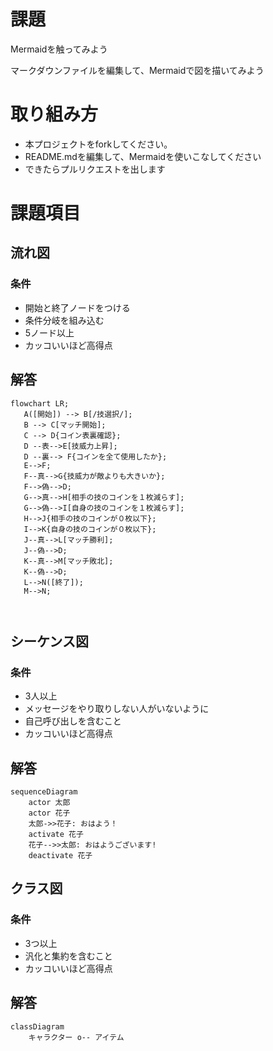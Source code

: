 # 課題
Mermaidを触ってみよう

マークダウンファイルを編集して、Mermaidで図を描いてみよう

# 取り組み方
* 本プロジェクトをforkしてください。
* README.mdを編集して、Mermaidを使いこなしてください
* できたらプルリクエストを出します

# 課題項目
## 流れ図
### 条件
- 開始と終了ノードをつける
- 条件分岐を組み込む
- 5ノード以上
- カッコいいほど高得点

## 解答
```mermaid
flowchart LR;
   A([開始]) --> B[/技選択/];
   B --> C[マッチ開始];
   C --> D{コイン表裏確認};
   D --表-->E[技威力上昇];
   D --裏--> F{コインを全て使用したか};
   E-->F;
   F--真-->G{技威力が敵よりも大きいか};
   F-->偽-->D;
   G-->真-->H[相手の技のコインを１枚減らす];
   G-->偽-->I[自身の技のコインを１枚減らす];
   H-->J{相手の技のコインが０枚以下};
   I-->K{自身の技のコインが０枚以下};
   J--真-->L[マッチ勝利];
   J--偽-->D;
   K--真-->M[マッチ敗北];
   K--偽-->D;
   L-->N([終了]);
   M-->N;
   
   
```

## シーケンス図
### 条件
- 3人以上
- メッセージをやり取りしない人がいないように
- 自己呼び出しを含むこと
- カッコいいほど高得点

## 解答
```mermaid
sequenceDiagram
    actor 太郎
    actor 花子
    太郎->>花子: おはよう！
    activate 花子
    花子-->>太郎: おはようございます!
    deactivate 花子
```

## クラス図

### 条件
- 3つ以上
- 汎化と集約を含むこと
- カッコいいほど高得点

## 解答
```mermaid
classDiagram
    キャラクター o-- アイテム
```
